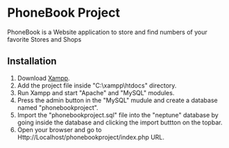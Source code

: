 # PhoneBook Project


PhoneBook is a Website application to store and find numbers of your favorite Stores and Shops



## Installation 

1. Download [Xampp](https://www.apachefriends.org/index.html).
2. Add the project file inside "C:\xampp\htdocs" directory.
3. Run Xampp and start "Apache" and "MySQL" modules.
4. Press the admin button in the "MySQL" mudule and create a database named "phonebookproject".
5. Import the "phonebookproject.sql" file into the "neptune" database by going inside the database and clicking the import buttton on the topbar.
6. Open your browser and go to Http://Localhost/phonebookproject/index.php URL.
